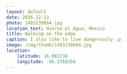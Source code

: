 ```yaml
---
layout: default
date: 2016-12-13
photo: 1483239664.jpg
location_text: Hierve el Agua, Mexico
title: Walking on the edge
caption: I also like to live dangerously ;p
image: /img/thumb/1483239664.jpg
location:
    latitude: 16.865738
    longitude: -96.2760358
---
```

